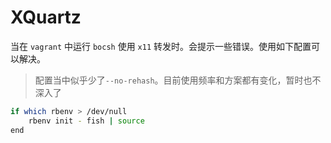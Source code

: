 # XQuartz

当在 `vagrant` 中运行 `bocsh` 使用 `x11` 转发时。会提示一些错误。使用如下配置可以解决。

> 配置当中似乎少了`--no-rehash`。目前使用频率和方案都有变化，暂时也不深入了

```bash
if which rbenv > /dev/null
    rbenv init - fish | source
end
```

